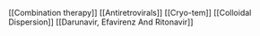 [[Combination therapy]]
[[Antiretrovirals]]
[[Cryo-tem]]
[[Colloidal Dispersion]]
[[Darunavir, Efavirenz And Ritonavir]]
